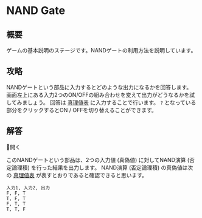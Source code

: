 # NAND Gate

## 概要

ゲームの基本説明のステージです。NANDゲートの利用方法を説明しています。

## 攻略

NANDゲートという部品に入力するとどのような出力になるかを回答します。
画面左上にある入力2つのON/OFFの組み合わせを変えて出力がどうなるかを試してみましょう。
回答は [真理値表](#truth_table) に入力することで行います。 `?` となっている部分をクリックするとON / OFFを切り替えることができます。

## 解答

<div class="spoiler-controller material-icons">&#xE5CF;開く</div>
<div class="spoiler">

このNANDゲートという部品は、2つの入力値 (真偽値) に対してNAND演算 (否定論理積) を行った結果を出力します。
NAND演算 (否定論理積) の真偽値は次の [真理値表](#truth_table) が表すとおりであると確認できると思います。

```truth_table
入力1, 入力2, 出力
F, F, T
T, F, T
F, T, T
T, T, F
```

</div>
